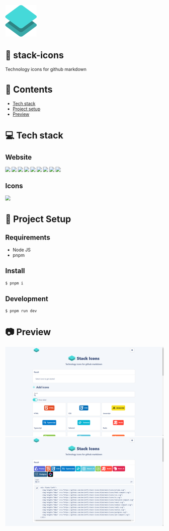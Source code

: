 <img height="100px" width="100px" src="https://github.com/devlotfi/stack-icons/blob/main/github-assets/logo.svg">



# 📜 stack-icons
Technology icons for github markdown

# 📌 Contents
- [Tech stack](#-tech-stack)
- [Project setup](#-project-setup)
- [Preview](#-preview)

# 💻 Tech stack

## Website

<p float="left">
  <img height="50px" src="https://devlotfi.github.io/stack-icons/icons/html.svg">
  <img height="50px" src="https://devlotfi.github.io/stack-icons/css.svg">
  <img height="50px" src="https://devlotfi.github.io/stack-icons/icons/ts.svg">
  <img height="50px" src="https://devlotfi.github.io/stack-icons/icons/tailwind.svg">
  <img height="50px" src="https://devlotfi.github.io/stack-icons/icons/react.svg">
  <img height="50px" src="https://devlotfi.github.io/stack-icons/icons/fontawesome.svg">
  <img height="50px" src="https://devlotfi.github.io/stack-icons/icons/formik.svg">
  <img height="50px" src="https://devlotfi.github.io/stack-icons/icons/nextui.svg">
  <img height="50px" src="https://devlotfi.github.io/stack-icons/icons/vite.svg">
</p>

## Icons

<p float="left">
  <img height="50px" src="ttps://devlotfi.github.io/stack-icons/icons/figma.svg">
</p>


# 📂 Project Setup

## Requirements
- Node JS
- pnpm

## Install

```bash
$ pnpm i
```

## Development

```bash
$ pnpm run dev
```

# 📷 Preview

<img src="https://github.com/devlotfi/stack-icons/blob/main/github-assets/preview-1.png">
<img src="https://github.com/devlotfi/stack-icons/blob/main/github-assets/preview-2.png">
